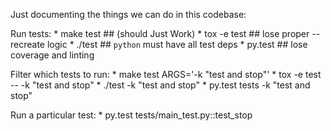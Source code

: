 Just documenting the things we can do in this codebase:

Run tests:
    * make test   ## (should Just Work)
    * tox -e test  ## lose proper --recreate logic
    * ./test  ## `python` must have all test deps
    * py.test  ## lose coverage and linting

Filter which tests to run:
    * make test ARGS='-k "test and stop"'
    * tox -e test -- -k "test and stop"
    * ./test -k "test and stop"
    * py.test tests -k "test and stop"

Run a particular test:
    * py.test tests/main_test.py::test_stop
